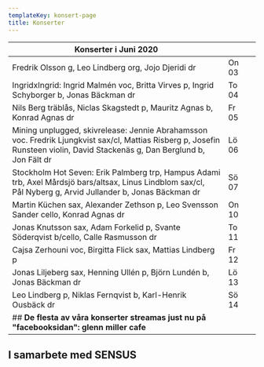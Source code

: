 ```yaml
---
templateKey: konsert-page
title: Konserter
---
```


| Konserter i Juni 2020                                                                                                                                                      |       |     |
| -------------------------------------------------------------------------------------------------------------------------------------------------------------------------- | ----- | --- |
| Fredrik Olsson g, Leo Lindberg org, Jojo Djeridi dr                                                                                                                        | On 03 |     |
| IngridxIngrid: Ingrid Malmén  voc, Britta Virves p, Ingrid Schyborger b, Jonas Bäckman dr                                                                                  | To 04 |     |
| Nils Berg träblås, Niclas Skagstedt p, Mauritz Agnas b, Konrad Agnas dr                                                                                                    | Fr 05 |     |
| Mining unplugged, skivrelease: Jennie Abrahamsson voc. Fredrik Ljungkvist sax/cl, Mattias Risberg p, Josefin Runsteen violin, David Stackenäs g, Dan Berglund b, Jon Fält dr | Lö 06 |     |
| Stockholm Hot Seven: Erik Palmberg trp,  Hampus Adami trb, Axel Mårdsjö bars/altsax, Linus Lindblom sax/cl,  		 Pål Nyberg g,  Arvid Jullander b, Jonas Bäckman dr         | Sö 07 |     |
| Martin Küchen sax, Alexander Zethson p, Leo Svensson Sander cello, Konrad Agnas dr                                                                                         | On 10 |     |
| Jonas Knutsson sax, Adam Forkelid p, Svante Söderqvist b/cello, Calle Rasmusson dr                                                                                               | To 11 |     |
| Cajsa Zerhouni voc, Birgitta Flick sax, Mattias Lindberg p                                                                                                                 | Fr 12 |     |
| Jonas Liljeberg sax, Henning Ullén p, Björn Lundén b, Jonas Bäckman dr                                                                                                    | Lö 13 |     |
| Leo Lindberg p, Niklas Fernqvist b, Karl-Henrik Ousbäck dr                                                                                                                 | Sö 14 |     |
| ## **De flesta av våra konserter streamas just nu på "facebooksidan": glenn miller cafe**                                                                                  |       |     |

## **I samarbete med SENSUS**
